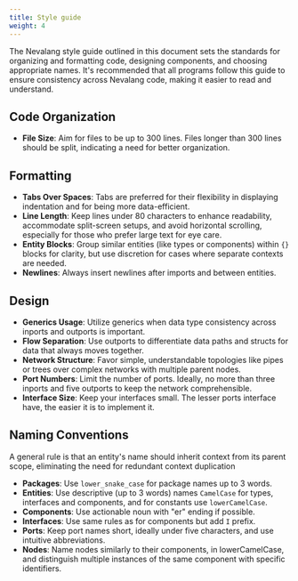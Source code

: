 ```yaml
---
title: Style guide
weight: 4
---
```


The Nevalang style guide outlined in this document sets the standards for organizing and formatting code, designing components, and choosing appropriate names. It's recommended that all programs follow this guide to ensure consistency across Nevalang code, making it easier to read and understand.

## Code Organization

- **File Size**: Aim for files to be up to 300 lines. Files longer than 300 lines should be split, indicating a need for better organization.

## Formatting

- **Tabs Over Spaces**: Tabs are preferred for their flexibility in displaying indentation and for being more data-efficient.
- **Line Length**: Keep lines under 80 characters to enhance readability, accommodate split-screen setups, and avoid horizontal scrolling, especially for those who prefer large text for eye care.
- **Entity Blocks**: Group similar entities (like types or components) within `{}` blocks for clarity, but use discretion for cases where separate contexts are needed.
- **Newlines**: Always insert newlines after imports and between entities.

## Design

- **Generics Usage**: Utilize generics when data type consistency across inports and outports is important.
- **Flow Separation**: Use outports to differentiate data paths and structs for data that always moves together.
- **Network Structure**: Favor simple, understandable topologies like pipes or trees over complex networks with multiple parent nodes.
- **Port Numbers**: Limit the number of ports. Ideally, no more than three inports and five outports to keep the network comprehensible.
- **Interface Size**: Keep your interfaces small. The lesser ports interface have, the easier it is to implement it.

## Naming Conventions

A general rule is that an entity's name should inherit context from its parent scope, eliminating the need for redundant context duplication

- **Packages**: Use `lower_snake_case` for package names up to 3 words.
- **Entities**: Use descriptive (up to 3 words) names `CamelCase` for types, interfaces and components, and for constants use `lowerCamelCase`.
- **Components**: Use actionable noun with "er" ending if possible.
- **Interfaces**: Use same rules as for components but add `I` prefix.
- **Ports**: Keep port names short, ideally under five characters, and use intuitive abbreviations.
- **Nodes**: Name nodes similarly to their components, in lowerCamelCase, and distinguish multiple instances of the same component with specific identifiers.
